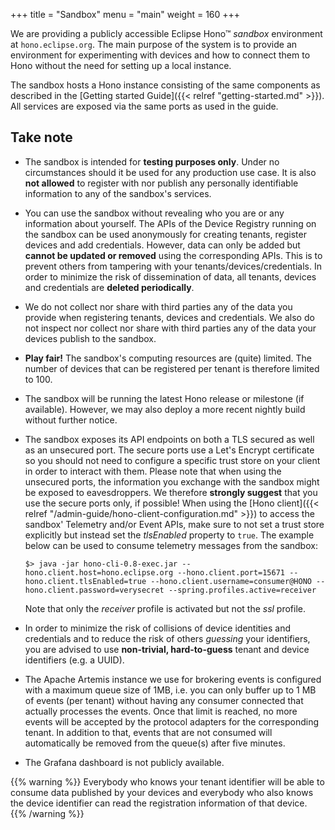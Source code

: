 +++
title = "Sandbox"
menu = "main"
weight = 160
+++

We are providing a publicly accessible Eclipse Hono&trade; *sandbox* environment at `hono.eclipse.org`.
The main purpose of the system is to provide an environment for experimenting with devices and how to connect them to Hono without the need for setting up a local instance.

The sandbox hosts a Hono instance consisting of the same components as described in the [Getting started Guide]({{< relref "getting-started.md" >}}).
All services are exposed via the same ports as used in the guide.

## Take note

* The sandbox is intended for **testing purposes only**. Under no circumstances should it be used for any production use case. It is also **not allowed** to register with nor publish any personally identifiable information to any of the sandbox's services.
* You can use the sandbox without revealing who you are or any information about yourself. The APIs of the Device Registry running on the sandbox can be used anonymously for creating tenants, register devices and add credentials. However, data can only be added but **cannot be updated or removed** using the corresponding APIs. This is to prevent others from tampering with your tenants/devices/credentials. In order to minimize the risk of dissemination of data, all tenants, devices and credentials are **deleted periodically**.
* We do not collect nor share with third parties any of the data you provide when registering tenants, devices and credentials. We also do not inspect nor collect nor share with third parties any of the data your devices publish to the sandbox.
* **Play fair!** The sandbox's computing resources are (quite) limited. The number of devices that can be registered per tenant is therefore limited to 100.
* The sandbox will be running the latest Hono release or milestone (if available). However, we may also deploy a more recent nightly build without further notice.
* The sandbox exposes its API endpoints on both a TLS secured as well as an unsecured port. The secure ports use a Let's Encrypt certificate so you should not need to configure a specific trust store on your client in order to interact with them. Please note that when using the unsecured ports, the information you exchange with the sandbox might be exposed to eavesdroppers. We therefore **strongly suggest** that you use the secure ports only, if possible!
  When using the [Hono client]({{< relref "/admin-guide/hono-client-configuration.md" >}}) to access the sandbox' Telemetry and/or Event APIs, make sure to not set a trust store explicitly but instead set the *tlsEnabled* property to `true`. The example below can be used to consume telemetry messages from the sandbox:

    ```
    $> java -jar hono-cli-0.8-exec.jar --hono.client.host=hono.eclipse.org --hono.client.port=15671 --hono.client.tlsEnabled=true --hono.client.username=consumer@HONO --hono.client.password=verysecret --spring.profiles.active=receiver
    ```
  Note that  only the *receiver* profile is activated but not the *ssl* profile.
* In order to minimize the risk of collisions of device identities and credentials and to reduce the risk of others *guessing* your identifiers, you are advised to use **non-trivial, hard-to-guess** tenant and device identifiers (e.g. a UUID).
* The Apache Artemis instance we use for brokering events is configured with a maximum queue size of 1MB, i.e. you can only buffer up to 1 MB of events (per tenant) without having any consumer connected that actually processes the events. Once that limit is reached, no more events will be accepted by the protocol adapters for the corresponding tenant. In addition to that, events that are not consumed will automatically be removed from the queue(s) after five minutes.
* The Grafana dashboard is not publicly available.

{{% warning %}}
Everybody who knows your tenant identifier will be able to consume data published by your devices and everybody who also knows the device identifier can read the registration information of that device.
{{% /warning %}}
